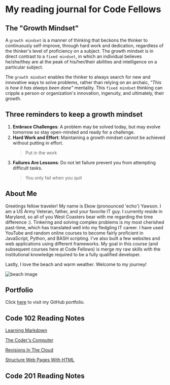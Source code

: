 # My reading journal for Code Fellows

## The "Growth Mindset"

A `growth mindset` is a manner of thinking that beckons the thinker to continuously self-improve, through hard work and dedication, regardless of the thinker's level of proficiency on a subject. The growth mindset is in direct contrast to a `fixed mindset`, in which an individual believes he/she/they are at the peak of his/her/their abilities and intelligence on a particular subject.

The `growth mindset` enables the thinker to always search for new and innovative ways to solve problems, rather than relying on an archaic, *"This is how it has always been done"* mentality. This `fixed mindset` thinking can cripple a person or organization's innovation, ingenuity, and ultimately, their growth.

## Three reminders to keep a growth mindset

1. **Embrace Challenges**: A problem may be solved today, but may evolve tomorrow so stay open-minded and ready for a challenge.
2. **Hard Work and Effort**: Maintaining a growth mindset cannot be achieved without putting in effort.
   > Put in the work
3. **Failures Are Lessons**: Do not let failure prevent you from attempting difficult tasks.
   > You only fail when you quit

## About Me

Greetings fellow traveler! My name is Ekow (pronounced 'echo') Yawson. I am a US Army Veteran, father, and your favorite IT guy. I currently reside in Maryland, so all of you West Coasters bear with me regarding the time difference :). Tinkering and solving complex problems is my most cherished past-time, which has translated well into my fledgling IT career. I have used YouTube and random online courses to become fairly proficient in JavaScript, Python, and BASH scripting. I've also built a few websites and web applications using different frameworks. My goal in this course (and subsequent courses here at Code Fellows) is merge my raw skills with the institutional knowledge required to be a fully qualified developer.

Lastly, I love the beach and warm weather. Welcome to my journey!

![beach image](https://thumbs.dreamstime.com/z/summertime-concept-crossed-legs-beach-as-33585642.jpg?w=992)

## Portfolio

Click [here](https://github.com/ekowyawson) to visit my GitHub portfolio.

## Code 102 Reading Notes

[Learning Markdown](https://ekowyawson.github.io/reading-notes/102-notes/1_learning-markdown)

[The Coder's Computer](https://ekowyawson.github.io/reading-notes/102-notes/2_the-coders-computer)

[Revisions In The Cloud](https://ekowyawson.github.io/reading-notes/102-notes/3_revisions-and-the-cloud)

[Structure Web Pages With HTML](https://ekowyawson.github.io/reading-notes/102-notes/4_structure-web-pages-with-html)

## Code 201 Reading Notes
